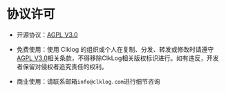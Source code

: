 # 协议许可

- 开源协议：[AGPL V3.0](https://www.gnu.org/licenses/agpl-3.0.en.html)

- 免费使用：使用 Clklog 的组织或个人在复制、分发、转发或修改时请遵守[AGPL V3.0](https://www.gnu.org/licenses/agpl-3.0.en.html)相关条款，不得移除ClkLog相关版权标识进行。如有违反，开发者保留对侵权者追究责任的权利。

- 商业使用：请联系邮箱`info@clklog.com`进行细节咨询
